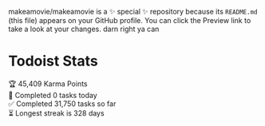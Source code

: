 makeamovie/makeamovie is a ✨ special ✨ repository because its `README.md` (this file) appears on your GitHub profile.
You can click the Preview link to take a look at your changes. darn right ya can

# Todoist Stats

<!-- TODO-IST:START -->
🏆  45,409 Karma Points           
🌸  Completed 0 tasks today           
✅  Completed 31,750 tasks so far           
⏳  Longest streak is 328 days
<!-- TODO-IST:END -->